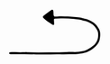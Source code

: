 <svg width="163" height="81" viewBox="0 0 163 81" fill="none" xmlns="http://www.w3.org/2000/svg">
<g clip-path="url(#clip0_1_75)">
<path d="M52.8699 76.69C65.0299 76.59 77.65 76.41 90.28 76.4C94.76 76.4 99.21 76.33 103.69 76.04C108.17 75.75 112.96 75.9 117.59 75.93C122.545 75.8019 127.478 75.2296 132.33 74.22C135.318 73.6492 138.189 72.5775 140.82 71.05C144.488 69.1021 147.928 66.7545 151.08 64.05C153.489 61.9347 155.436 59.3443 156.797 56.4412C158.158 53.5382 158.905 50.3852 158.99 47.18C159.086 45.5835 159.056 43.9818 158.9 42.39C158.816 41.1128 158.508 39.8604 157.99 38.69C155.15 33.03 151.53 28.05 145.71 25.02C142.228 23.0507 138.494 21.567 134.61 20.61C133.978 20.5067 133.353 20.3631 132.74 20.18C127.4 18.31 121.79 18.06 116.26 17.33C108.469 16.4971 100.633 16.1631 92.8 16.33C89.29 16.33 85.8 16.57 82.26 16.74C82.0183 16.7336 81.7782 16.7796 81.5561 16.875C81.334 16.9704 81.1353 17.1129 80.9737 17.2926C80.8121 17.4723 80.6914 17.6849 80.6199 17.9159C80.5485 18.1468 80.5281 18.3904 80.56 18.63C80.56 20.39 80.7299 22.14 80.8299 23.89C80.8299 24.68 80.98 25.48 81 26.27C81.0022 26.5124 80.9468 26.7518 80.8383 26.9686C80.7299 27.1854 80.5715 27.3733 80.3762 27.5168C80.1809 27.6604 79.9542 27.7555 79.7149 27.7943C79.4757 27.8331 79.2306 27.8145 79 27.74C78.3903 27.5477 77.806 27.2824 77.26 26.95C73.36 24.18 69.08 21.95 65.43 18.82C64.1 17.68 62.8 16.49 61.56 15.25C61.3472 15.0623 61.1768 14.8315 61.06 14.5729C60.9433 14.3142 60.8829 14.0337 60.8829 13.75C60.8829 13.4662 60.9433 13.1857 61.06 12.9271C61.1768 12.6685 61.3472 12.4377 61.56 12.25C61.7706 12.0109 61.9977 11.787 62.2399 11.58C66.5799 8.31001 70.89 5 75.29 1.82C77.75 0.039997 79.1299 0.670006 79.4799 3.61001C79.6899 5.35001 79.72 7.11998 79.78 8.86998C79.7524 9.9928 80.0104 11.1042 80.53 12.1C80.7379 12.5044 81.0974 12.81 81.53 12.95C82.9591 13.1052 84.4008 13.1052 85.8299 12.95C92.2099 12.01 98.5999 12.48 104.98 12.79C111.04 13.09 117.09 13.74 123.13 14.31C125.847 14.5162 128.531 15.0329 131.13 15.85C132.337 16.2751 133.573 16.6094 134.83 16.85C139.64 17.68 143.94 19.77 148.15 22.09C152.086 24.2495 155.433 27.3394 157.9 31.09C158.34 31.76 158.72 32.47 159.19 33.09C162.66 37.76 163.19 43.09 162.54 48.61C162.47 49.25 162.33 49.87 162.27 50.51C161.759 56.148 159.193 61.4013 155.06 65.27C147.31 72.89 138.28 77.95 127.22 78.79C121.54 80.07 115.78 79.7 110.03 79.7C105.873 79.5669 101.712 79.7374 97.5799 80.21C96.4723 80.3693 95.3476 80.3693 94.2399 80.21C91.3794 79.8626 88.4903 79.8157 85.6199 80.07C77.95 80.57 70.2799 80.45 62.6199 80.51C59.2599 80.51 55.91 80.51 52.55 80.42C50.47 80.42 48.4 80.27 46.32 80.17C45.6879 80.0731 45.0495 80.023 44.41 80.02C38.98 80.59 33.56 79.77 28.13 79.83C19.98 79.93 11.83 79.77 3.68001 79.7C3.04616 79.7079 2.41704 79.5889 1.82991 79.35C1.52374 79.2489 1.26474 79.0401 1.10103 78.7624C0.937313 78.4846 0.880134 78.1568 0.940016 77.84C1.03001 77.3862 1.28242 76.9809 1.64998 76.7C2.19947 76.3831 2.81637 76.2015 3.4499 76.17C5.9999 76.07 8.56994 75.9 11.1099 76.05C17.3323 76.4616 23.5743 76.4883 29.8 76.13C30.6 76.08 31.3999 76.13 32.1999 76.13L52.8699 76.69Z" fill="black"/>
</g>
<defs>
<clipPath id="clip0_1_75">
<rect width="161.88" height="79.74" fill="white" transform="translate(0.980003 0.809998)"/>
</clipPath>
</defs>
</svg>
